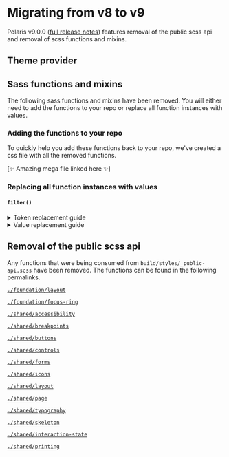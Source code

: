 # Migrating from v8 to v9

Polaris v9.0.0 ([full release notes](https://github.com/Shopify/polaris-react/releases/tag/v9.0.0)) features removal of the public scss api and removal of scss functions and mixins.

## Theme provider

## Sass functions and mixins

The following sass functions and mixins have been removed. You will either need to add the functions to your repo or replace all function instances with values.

### Adding the functions to your repo

To quickly help you add these functions back to your repo, we've created a css file with all the removed functions.

[✨ Amazing mega file linked here ✨]

### Replacing all function instances with values

#### `filter()`

<details>
<summary>Token replacement guide</summary>

| Function + Parameters | Replacement Value |
| --------------------- | ----------------- |

</details>
<details>
<summary>Value replacement guide</summary>

| Function                               | Replacement Value                                                                                                      |
| -------------------------------------- | ---------------------------------------------------------------------------------------------------------------------- |
| filter(purple, text)                   | brightness(0) saturate(100%) invert(29%) sepia(3%) saturate(2843%) hue-rotate(223deg) brightness(92%) contrast(86%)    |
| filter(purple, darker)                 | brightness(0) saturate(100%) invert(8%) sepia(38%) saturate(6605%) hue-rotate(265deg) brightness(99%) contrast(124%)   |
| filter(purple, dark)                   | brightness(0) saturate(100%) invert(12%) sepia(46%) saturate(4964%) hue-rotate(258deg) brightness(101%) contrast(93%)  |
| filter(purple)<br>filter(purple, base) | brightness(0) saturate(100%) invert(49%) sepia(77%) saturate(1864%) hue-rotate(229deg) brightness(91%) contrast(91%)   |
| filter(purple, light)                  | brightness(0) saturate(100%) invert(82%) sepia(13%) saturate(1535%) hue-rotate(203deg) brightness(103%) contrast(104%) |
| filter(purple, lighter)                | brightness(0) saturate(100%) invert(84%) sepia(15%) saturate(135%) hue-rotate(219deg) brightness(110%) contrast(98%)   |
| filter(indigo, text)                   | brightness(0) saturate(100%) invert(24%) sepia(11%) saturate(1035%) hue-rotate(195deg) brightness(97%) contrast(94%)   |
| filter(indigo, darker)                 | brightness(0) saturate(100%) invert(5%) sepia(81%) saturate(5060%) hue-rotate(229deg) brightness(72%) contrast(111%)   |
| filter(indigo, dark)                   | brightness(0) saturate(100%) invert(17%) sepia(28%) saturate(4409%) hue-rotate(218deg) brightness(87%) contrast(98%)   |
| filter(indigo)<br>filter(indigo, base) | brightness(0) saturate(100%) invert(45%) sepia(17%) saturate(1966%) hue-rotate(194deg) brightness(88%) contrast(84%)   |
| filter(indigo, light)                  | brightness(0) saturate(100%) invert(82%) sepia(37%) saturate(4261%) hue-rotate(194deg) brightness(111%) contrast(92%)  |
| filter(indigo, lighter)                | brightness(0) saturate(100%) invert(100%) sepia(25%) saturate(1090%) hue-rotate(179deg) brightness(100%) contrast(96%) |
| filter(blue, text)                     | brightness(0) saturate(100%) invert(27%) sepia(13%) saturate(709%) hue-rotate(158deg) brightness(96%) contrast(89%)    |
| filter(blue, darker)                   | brightness(0) saturate(100%) invert(5%) sepia(33%) saturate(5606%) hue-rotate(195deg) brightness(97%) contrast(102%)   |
| filter(blue, dark)                     | brightness(0) saturate(100%) invert(22%) sepia(70%) saturate(1308%) hue-rotate(182deg) brightness(94%) contrast(101%)  |
| filter(blue)<br>filter(blue, base)     | brightness(0) saturate(100%) invert(19%) sepia(98%) saturate(2885%) hue-rotate(190deg) brightness(99%) contrast(101%)  |
| filter(blue, light)                    | brightness(0) saturate(100%) invert(80%) sepia(7%) saturate(1832%) hue-rotate(178deg) brightness(108%) contrast(96%)   |
| filter(blue, lighter)                  | brightness(0) saturate(100%) invert(100%) sepia(94%) saturate(686%) hue-rotate(175deg) brightness(103%) contrast(96%)  |
| filter(teal, text)                     | brightness(0) saturate(100%) invert(31%) sepia(11%) saturate(665%) hue-rotate(128deg) brightness(94%) contrast(93%)    |
| filter(teal, darker)                   | brightness(0) saturate(100%) invert(15%) sepia(23%) saturate(2237%) hue-rotate(141deg) brightness(96%) contrast(104%)  |
| filter(teal, dark)                     | brightness(0) saturate(100%) invert(28%) sepia(83%) saturate(3919%) hue-rotate(168deg) brightness(93%) contrast(101%)  |
| filter(teal)<br>filter(teal, base)     | brightness(0) saturate(100%) invert(72%) sepia(8%) saturate(2838%) hue-rotate(130deg) brightness(92%) contrast(87%)    |
| filter(teal, light)                    | brightness(0) saturate(100%) invert(95%) sepia(12%) saturate(683%) hue-rotate(122deg) brightness(97%) contrast(91%)    |
| filter(teal, lighter)                  | brightness(0) saturate(100%) invert(87%) sepia(5%) saturate(1124%) hue-rotate(173deg) brightness(114%) contrast(92%)   |
| filter(green, text)                    | brightness(0) saturate(100%) invert(30%) sepia(8%) saturate(1010%) hue-rotate(63deg) brightness(91%) contrast(91%)     |
| filter(green, darker)                  | brightness(0) saturate(100%) invert(15%) sepia(32%) saturate(727%) hue-rotate(118deg) brightness(93%) contrast(91%)    |
| filter(green, dark)                    | brightness(0) saturate(100%) invert(18%) sepia(75%) saturate(6649%) hue-rotate(155deg) brightness(97%) contrast(87%)   |
| filter(green)<br>filter(green, base)   | brightness(0) saturate(100%) invert(56%) sepia(10%) saturate(2637%) hue-rotate(64deg) brightness(106%) contrast(91%)   |
| filter(green, light)                   | brightness(0) saturate(100%) invert(93%) sepia(15%) saturate(599%) hue-rotate(52deg) brightness(93%) contrast(93%)     |
| filter(green, lighter)                 | brightness(0) saturate(100%) invert(92%) sepia(51%) saturate(187%) hue-rotate(46deg) brightness(108%) contrast(89%)    |
| filter(yellow, text)                   | brightness(0) saturate(100%) invert(28%) sepia(42%) saturate(413%) hue-rotate(11deg) brightness(97%) contrast(91%)     |
| filter(yellow, darker)                 | brightness(0) saturate(100%) invert(19%) sepia(75%) saturate(981%) hue-rotate(17deg) brightness(103%) contrast(103%)   |
| filter(yellow, dark)                   | brightness(0) saturate(100%) invert(37%) sepia(51%) saturate(709%) hue-rotate(0deg) brightness(93%) contrast(89%)      |
| filter(yellow)<br>filter(yellow, base) | brightness(0) saturate(100%) invert(65%) sepia(91%) saturate(530%) hue-rotate(5deg) brightness(100%) contrast(100%)    |
| filter(yellow, light)                  | brightness(0) saturate(100%) invert(77%) sepia(72%) saturate(246%) hue-rotate(355deg) brightness(103%) contrast(107%)  |
| filter(yellow, lighter)                | brightness(0) saturate(100%) invert(88%) sepia(27%) saturate(234%) hue-rotate(357deg) brightness(103%) contrast(98%)   |
| filter(orange, text)                   | brightness(0) saturate(100%) invert(23%) sepia(18%) saturate(1092%) hue-rotate(348deg) brightness(99%) contrast(84%)   |
| filter(orange, darker)                 | brightness(0) saturate(100%) invert(9%) sepia(83%) saturate(1926%) hue-rotate(356deg) brightness(98%) contrast(99%)    |
| filter(orange, dark)                   | brightness(0) saturate(100%) invert(29%) sepia(94%) saturate(1431%) hue-rotate(5deg) brightness(96%) contrast(82%)     |
| filter(orange)<br>filter(orange, base) | brightness(0) saturate(100%) invert(54%) sepia(86%) saturate(416%) hue-rotate(340deg) brightness(105%) contrast(91%)   |
| filter(orange, light)                  | brightness(0) saturate(100%) invert(77%) sepia(39%) saturate(483%) hue-rotate(335deg) brightness(101%) contrast(103%)  |
| filter(orange, lighter)                | brightness(0) saturate(100%) invert(93%) sepia(11%) saturate(918%) hue-rotate(312deg) brightness(107%) contrast(98%)   |
| filter(red, text)                      | brightness(0) saturate(100%) invert(22%) sepia(9%) saturate(2068%) hue-rotate(325deg) brightness(92%) contrast(83%)    |
| filter(red, darker)                    | brightness(0) saturate(100%) invert(12%) sepia(100%) saturate(5699%) hue-rotate(353deg) brightness(75%) contrast(101%) |
| filter(red, dark)                      | brightness(0) saturate(100%) invert(12%) sepia(100%) saturate(5699%) hue-rotate(353deg) brightness(75%) contrast(101%) |
| filter(red)<br>filter(red, base)       | brightness(0) saturate(100%) invert(28%) sepia(67%) saturate(3622%) hue-rotate(353deg) brightness(89%) contrast(95%)   |
| filter(red, light)                     | brightness(0) saturate(100%) invert(80%) sepia(9%) saturate(2561%) hue-rotate(313deg) brightness(101%) contrast(99%)   |
| filter(red, lighter)                   | brightness(0) saturate(100%) invert(89%) sepia(21%) saturate(137%) hue-rotate(324deg) brightness(102%) contrast(97%)   |
| filter(ink)<br>filter(ink, base)       | brightness(0) saturate(100%) invert(10%) sepia(10%) saturate(2259%) hue-rotate(171deg) brightness(99%) contrast(84%)   |
| filter(ink, light)                     | brightness(0) saturate(100%) invert(32%) sepia(9%) saturate(1069%) hue-rotate(173deg) brightness(83%) contrast(84%)    |
| filter(ink, lighter)                   | brightness(0) saturate(100%) invert(45%) sepia(8%) saturate(825%) hue-rotate(166deg) brightness(95%) contrast(90%)     |
| filter(ink, lightest)                  | brightness(0) saturate(100%) invert(68%) sepia(18%) saturate(246%) hue-rotate(169deg) brightness(88%) contrast(90%)    |
| filter(sky, dark)                      | brightness(0) saturate(100%) invert(86%) sepia(4%) saturate(502%) hue-rotate(167deg) brightness(96%) contrast(91%)     |
| filter(sky)<br>filter(sky, base)       | brightness(0) saturate(100%) invert(100%) sepia(95%) saturate(336%) hue-rotate(175deg) brightness(97%) contrast(87%)   |
| filter(sky, light)                     | brightness(0) saturate(100%) invert(99%) sepia(12%) saturate(467%) hue-rotate(174deg) brightness(99%) contrast(96%)    |
| filter(sky, lighter)                   | brightness(0) saturate(100%) invert(99%) sepia(1%) saturate(159%) hue-rotate(170deg) brightness(99%) contrast(99%)     |
| filter(black)<br>filter(black, base)   | brightness(0) saturate(100%)                                                                                           |
| filter(white)<br>filter(white, base)   | brightness(0) saturate(100%) invert(100%)                                                                              |
| filter(icon)<br>filter(icon, base)     | brightness(0) saturate(100%) invert(36%) sepia(13%) saturate(137%) hue-rotate(169deg) brightness(95%) contrast(87%)    |
| filter(action)<br>filter(action, base) | brightness(0) saturate(100%) invert(20%) sepia(59%) saturate(5557%) hue-rotate(162deg) brightness(95%) contrast(101%)  |

</details>

## Removal of the public scss api

Any functions that were being consumed from `build/styles/_public-api.scss` have been removed. The functions can be found in the following permalinks.

[`./foundation/layout`](https://github.com/Shopify/polaris-react/blob/e2e6cb263bac1c5c1e607a6f6bd949a2d349d197/src/styles/foundation/_layout.scss)

[`./foundation/focus-ring`](https://github.com/Shopify/polaris-react/blob/e2e6cb263bac1c5c1e607a6f6bd949a2d349d197/src/styles/foundation/_focus-ring.scss)

[`./shared/accessibility`](https://github.com/Shopify/polaris-react/blob/e2e6cb263bac1c5c1e607a6f6bd949a2d349d197/src/styles/shared/_accessibility.scss)

[`./shared/breakpoints`](https://github.com/Shopify/polaris-react/blob/e2e6cb263bac1c5c1e607a6f6bd949a2d349d197/src/styles/shared/_breakpoints.scss)

[`./shared/buttons`](https://github.com/Shopify/polaris-react/blob/e2e6cb263bac1c5c1e607a6f6bd949a2d349d197/src/styles/shared/_buttons.scss)

[`./shared/controls`](https://github.com/Shopify/polaris-react/blob/e2e6cb263bac1c5c1e607a6f6bd949a2d349d197/src/styles/shared/_controls.scss)

[`./shared/forms`](https://github.com/Shopify/polaris-react/blob/e2e6cb263bac1c5c1e607a6f6bd949a2d349d197/src/styles/shared/_forms.scss)

[`./shared/icons`](https://github.com/Shopify/polaris-react/blob/e2e6cb263bac1c5c1e607a6f6bd949a2d349d197/src/styles/shared/_icons.scss)

[`./shared/layout`](https://github.com/Shopify/polaris-react/blob/e2e6cb263bac1c5c1e607a6f6bd949a2d349d197/src/styles/shared/_layout.scss)

[`./shared/page`](https://github.com/Shopify/polaris-react/blob/e2e6cb263bac1c5c1e607a6f6bd949a2d349d197/src/styles/shared/_page.scss)

[`./shared/typography`](https://github.com/Shopify/polaris-react/blob/e2e6cb263bac1c5c1e607a6f6bd949a2d349d197/src/styles/shared/_typography.scss)

[`./shared/skeleton`](https://github.com/Shopify/polaris-react/blob/e2e6cb263bac1c5c1e607a6f6bd949a2d349d197/src/styles/shared/_skeleton.scss)

[`./shared/interaction-state`](https://github.com/Shopify/polaris-react/blob/e2e6cb263bac1c5c1e607a6f6bd949a2d349d197/src/styles/shared/_interaction-state.scss)

[`./shared/printing`](https://github.com/Shopify/polaris-react/blob/e2e6cb263bac1c5c1e607a6f6bd949a2d349d197/src/styles/shared/_printing.scss)
